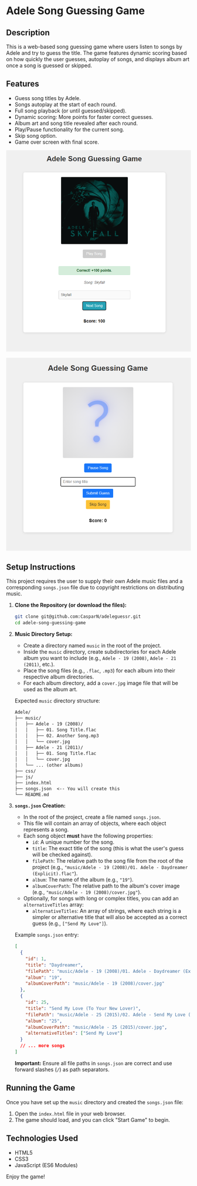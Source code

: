 # Adele Song Guessing Game

## Description
This is a web-based song guessing game where users listen to songs by Adele and try to guess the title. The game features dynamic scoring based on how quickly the user guesses, autoplay of songs, and displays album art once a song is guessed or skipped.

## Features
*   Guess song titles by Adele.
*   Songs autoplay at the start of each round.
*   Full song playback (or until guessed/skipped).
*   Dynamic scoring: More points for faster correct guesses.
*   Album art and song title revealed after each round.
*   Play/Pause functionality for the current song.
*   Skip song option.
*   Game over screen with final score.

![alt text](image.png)

![alt text](image-1.png)

## Setup Instructions

This project requires the user to supply their own Adele music files and a corresponding `songs.json` file due to copyright restrictions on distributing music.

1.  **Clone the Repository (or download the files):**
    ```bash
    git clone git@github.com:CasparN/adeleguessr.git
    cd adele-song-guessing-game 
    ```
2.  **Music Directory Setup:**
    *   Create a directory named `music` in the root of the project.
    *   Inside the `music` directory, create subdirectories for each Adele album you want to include (e.g., `Adele - 19 (2008)`, `Adele - 21 (2011)`, etc.).
    *   Place the song files (e.g., `.flac`, `.mp3`) for each album into their respective album directories.
    *   For each album directory, add a `cover.jpg` image file that will be used as the album art.

    Expected `music` directory structure:
    ```
    Adele/
    ├── music/
    │   ├── Adele - 19 (2008)/
    │   │   ├── 01. Song Title.flac
    │   │   ├── 02. Another Song.mp3
    │   │   └── cover.jpg
    │   ├── Adele - 21 (2011)/
    │   │   ├── 01. Song Title.flac
    │   │   └── cover.jpg
    │   └── ... (other albums)
    ├── css/
    ├── js/
    ├── index.html
    ├── songs.json  <-- You will create this
    └── README.md
    ```

3.  **`songs.json` Creation:**
    *   In the root of the project, create a file named `songs.json`.
    *   This file will contain an array of objects, where each object represents a song.
    *   Each song object **must** have the following properties:
        *   `id`: A unique number for the song.
        *   `title`: The exact title of the song (this is what the user's guess will be checked against).
        *   `filePath`: The relative path to the song file from the root of the project (e.g., `"music/Adele - 19 (2008)/01. Adele - Daydreamer (Explicit).flac"`).
        *   `album`: The name of the album (e.g., `"19"`).
        *   `albumCoverPath`: The relative path to the album's cover image (e.g., `"music/Adele - 19 (2008)/cover.jpg"`).
    *   Optionally, for songs with long or complex titles, you can add an `alternativeTitles` array:
        *   `alternativeTitles`: An array of strings, where each string is a simpler or alternative title that will also be accepted as a correct guess (e.g., `["Send My Love"]`).

    Example `songs.json` entry:
    ```json
    [
      {
        "id": 1,
        "title": "Daydreamer",
        "filePath": "music/Adele - 19 (2008)/01. Adele - Daydreamer (Explicit).flac",
        "album": "19",
        "albumCoverPath": "music/Adele - 19 (2008)/cover.jpg"
      },
      {
        "id": 25,
        "title": "Send My Love (To Your New Lover)",
        "filePath": "music/Adele - 25 (2015)/02. Adele - Send My Love (To Your New Lover).flac",
        "album": "25",
        "albumCoverPath": "music/Adele - 25 (2015)/cover.jpg",
        "alternativeTitles": ["Send My Love"]
      }
      // ... more songs
    ]
    ```
    **Important:** Ensure all file paths in `songs.json` are correct and use forward slashes (`/`) as path separators.

## Running the Game
Once you have set up the `music` directory and created the `songs.json` file:
1.  Open the `index.html` file in your web browser.
2.  The game should load, and you can click "Start Game" to begin.

## Technologies Used
*   HTML5
*   CSS3
*   JavaScript (ES6 Modules)

Enjoy the game!
